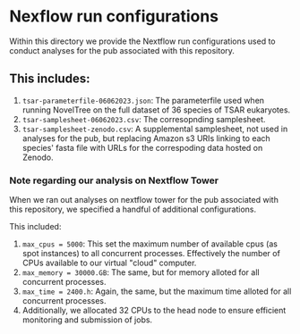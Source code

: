 # Nexflow run configurations
Within this directory we provide the Nextflow run configurations used to conduct analyses for the pub associated with this repository. 

## This includes:
  1) `tsar-parameterfile-06062023.json`: The parameterfile used when running NovelTree on the full dataset of 36 species of TSAR eukaryotes.  
  2) `tsar-samplesheet-06062023.csv`: The corresopnding samplesheet.  
  3) `tsar-samplesheet-zenodo.csv`: A supplemental samplesheet, not used in analyses for the pub, but replacing Amazon s3 URIs linking to each species' fasta file with URLs for the correspoding data hosted on Zenodo.

### Note regarding our analysis on Nextflow Tower  
When we ran out analyses on nextflow tower for the pub associated with this repository, we specified a handful of additional configurations.  

This included:  
  1) `max_cpus = 5000`: This set the maximum number of available cpus (as spot instances) to all concurrent processes. Effectively the number of CPUs available to our virtual "cloud" computer.
  2) `max_memory = 30000.GB`: The same, but for memory alloted for all concurrent processes.  
  3) `max_time = 2400.h`: Again, the same, but the maximum time alloted for all concurrent processes.
  4) Additionally, we allocated 32 CPUs to the head node to ensure efficient monitoring and submission of jobs. 
